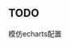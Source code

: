 <!--
 * @Author: your name
 * @Date: 2021-10-22 20:15:07
 * @LastEditTime: 2021-11-04 12:13:26
 * @LastEditors: Please set LastEditors
 * @Description: In User Settings Edit
 * @FilePath: /visualization/README.md
-->
## TODO

模仿echarts配置